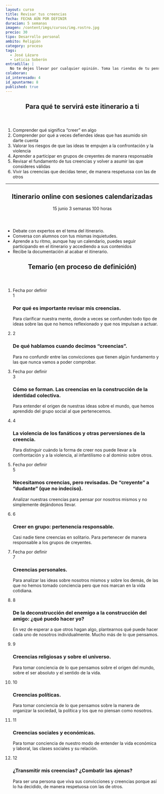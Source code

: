 ```yaml
---
layout: curso
title: Revisar tus creencias
fecha: FECHA AÚN POR DEFINIR
duracion: 5 semanas
imagen: /content/imgs/cursos/img.rostro.jpg
precio: 30
tipo: Desarrollo personal
ambito: Religión
category: proceso
tags:
  - José Lázaro
  - Leticia Soberón
entradilla: |
  No te dejes llevar por cualquier opinión. Toma las riendas de tu pensamiento.
colaboran:
id_interesado: 4
id_apuntarme: 8
published: true
---
```


<section>
  <header>
    <h2>Para qué te servirá este itinerario a ti</h2>
  </header>
  <ol>
    <li>Comprender qué significa “creer” en algo</li>
    <li>Comprender por qué a veces defiendes ideas que has asumido sin darte cuenta</li>
    <li>Valorar los riesgos de que las ideas te empujen a la confrontación y la violencia</li>
    <li>Aprender a participar en grupos de creyentes de manera responsable</li>
    <li>Revisar el fundamento de tus creencias y volver a asumir las que consideres válidas</li>
    <li>Vivir las creencias que decidas tener, de manera respetuosa con las de otros</li>
  </ol>
</section>
<hr>

<section id="info-course-online">
  <header>
    <div class="row-fluid">
      <div class="span6" >
        <h2 class="title">Itinerario online con sesiones calendarizadas</h2>
      </div>
      <div class="span6">
        <p class="course-duration">
          <span class="circle">
            <span class="cell">
              <span class="numero">15</span> junio
            </span>
          </span>
          <span class="circle">
            <span class="cell">
              <span class="numero">3</span> semanas
            </span>
          </span>
          <span class="circle">
            <span class="cell">
              <span class="numero">100</span> horas
            </span>
          </span>
        </p>
      </div>
    </div>
  </header>
  <ul>
      <li><i class="icon-ok"> </i> Debate con expertos en el tema del itinerario.</li>
      <li><i class="icon-ok"> </i>  Conversa con alumnos con tus mismas inquietudes.</li>
      <li><i class="icon-ok"> </i>  Aprende a tu ritmo, aunque hay un calendario, puedes seguir participando en el itinerario y accediendo a sus contenidos</li>
      <li><i class="icon-ok"> </i>  Recibe la documentación al acabar el itinerario.</li>
  </ul>
</section>

<section>
  <header class="header-section">
    <h2>Temario (en proceso de definición)</h2>
  </header>
  <ol class="unstyled timeline">
    <li class="row-fluid">
      <div class="span2 date">Fecha por definir</div>
      <div class="span1 number">
        <span class="cell">1</span>
      </div>
      <div class="span9 well">
        <h3 class="title">Por qué es importante revisar mis creencias.</h3>
        <p>Para clarificar nuestra mente, donde a veces se confunden todo tipo de ideas sobre las que no hemos reflexionado y que nos impulsan a actuar.</p>
      </div>
    </li>
    <li class="row-fluid">
      <div class="span1 number offset2">
        <span class="cell">2</span>
      </div>
      <div class="span9 well">
        <h3 class="title">De qué hablamos cuando decimos “creencias”.</h3>
        <p>Para no confundir entre las convicciones que tienen algún fundamento y las que nunca vamos a poder comprobar.</p>
      </div>
    </li>
    <li class="row-fluid">
      <div class="span2 date">Fecha por definir</div>
      <div class="span1 number">
        <span class="cell">3</span>
      </div>
      <div class="span9 well">
        <h3 class="title">Cómo se forman. Las creencias en la construcción de la identidad colectiva.</h3>
        <p>Para entender el origen de nuestras ideas sobre el mundo, que hemos
aprendido del grupo social al que pertenecemos.</p>
      </div>
    </li>
    <li class="row-fluid">
      <div class="span1 number offset2">
        <span class="cell">4</span>
      </div>
      <div class="span9 well">
        <h3 class="title">La violencia de los fanáticos y otras perversiones de la creencia.</h3>
        <p>Para distinguir cuándo la forma de creer nos puede llevar a la confrontación
y a la violencia, al infantilismo o al dominio sobre otros.</p>
      </div>
    </li>
    <li class="row-fluid">
      <div class="span2 date">Fecha por definir</div>
      <div class="span1 number">
        <span class="cell">5</span>
      </div>
      <div class="span9 well">
        <h3 class="title">Necesitamos creencias, pero revisadas. De “creyente” a “dudante” (que no indeciso).</h3>
        <p>Analizar nuestras creencias para pensar por nosotros mismos y no
simplemente dejándonos llevar.</p>
      </div>
    </li>
    <li class="row-fluid">
      <div class="span1 number offset2">
        <span class="cell">6</span>
      </div>
      <div class="span9 well">
        <h3 class="title">Creer en grupo: pertenencia responsable.</h3>
        <p>Casi nadie tiene creencias en solitario. Para pertenecer de manera
responsable a los grupos de creyentes.</p>
      </div>
    </li>
    <li class="row-fluid">
      <div class="span2 date">Fecha por definir</div>
      <div class="span1 number">
        <span class="cell">7</span>
      </div>
      <div class="span9 well">
        <h3 class="title">Creencias personales.</h3>
        <p>Para analizar las ideas sobre nosotros mismos y sobre los demás, de las que
no hemos tomado conciencia pero que nos marcan en la vida cotidiana.</p>
      </div>
    </li>
    <li class="row-fluid">
      <div class="span1 number offset2">
        <span class="cell">8</span>
      </div>
      <div class="span9 well">
        <h3 class="title">De la deconstrucción del enemigo a la construcción del amigo: ¿qué puedo hacer yo?</h3>
        <p>En vez de esperar a que otros hagan algo, plantearnos qué puede hacer cada uno de nosotros individualmente. Mucho más de lo que pensamos.</p>
      </div>
    </li>
    <li class="row-fluid">
      <div class="span1 number offset2">
        <span class="cell">9</span>
      </div>
      <div class="span9 well">
        <h3 class="title">Creencias religiosas y sobre el universo.</h3>
        <p>Para tomar conciencia de lo que pensamos sobre el origen del mundo,
sobre el ser absoluto y el sentido de la vida.</p>
      </div>
    </li>
    <li class="row-fluid">
      <div class="span1 number offset2">
        <span class="cell">10</span>
      </div>
      <div class="span9 well">
        <h3 class="title">Creencias políticas.</h3>
        <p>Para tomar conciencia de lo que pensamos sobre la manera de organizar la
sociedad, la política y los que no piensan como nosotros.</p>
      </div>
    </li>
    <li class="row-fluid">
      <div class="span1 number offset2">
        <span class="cell">11</span>
      </div>
      <div class="span9 well">
        <h3 class="title">Creencias sociales y económicas.</h3>
        <p>Para tomar conciencia de nuestro modo de entender la vida económica y
laboral, las clases sociales y su relación.</p>
      </div>
    </li>
    <li class="row-fluid">
      <div class="span1 number offset2">
        <span class="cell">12</span>
      </div>
      <div class="span9 well">
        <h3 class="title">¿Transmitir mis creencias? ¿Combatir las ajenas?</h3>
        <p>Para ser una persona que viva sus convicciones y creencias porque así lo ha
decidido, de manera respetuosa con las de otros.</p>
      </div>
    </li>
  </ol>
</section>